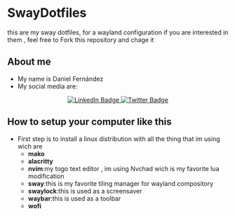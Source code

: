 # SwayDotfiles
this are my sway dotfiles, for a wayland configuration if you are interested in them , feel free to Fork this repository and chage it

## About me
* My name is Daniel Fernández
* My social media are:
<div id="badges" align="center">
  <a href="https://www.linkedin.com/in/daniel-fern%C3%A1ndez-43775723b/">
    <img src="https://img.shields.io/badge/LinkedIn-blue?style=for-the-badge&logo=linkedin&logoColor=white" alt="LinkedIn Badge"/>
  </a>
  <a href="https://twitter.com/dani_freflow">
    <img src="https://img.shields.io/badge/Twitter-blue?style=for-the-badge&logo=twitter&logoColor=white" alt="Twitter Badge"/>
  </a>
</div>

## How to setup your computer like this

* First step is to install a linux distribution with all the thing that im using wich are
    * **mako**
    * **alacritty**
   * **nvim**:my togo text editor , im using Nvchad wich is my favorite lua modification
   * **sway**:this is my favorite tiling manager for wayland compository
   * **swaylock**:this is used as a screensaver
   * **waybar**:this is used as a toolbar
   * **wofi**
